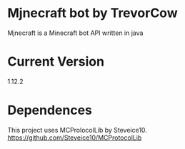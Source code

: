 # Mjnecraft bot by TrevorCow

Mjnecraft is a Minecraft bot API written in java

# Current Version

1.12.2

# Dependences

This project uses MCProlocolLib by Steveice10. https://github.com/Steveice10/MCProtocolLib